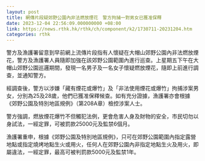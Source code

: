 ```yaml
---
layout: post
title: 網傳片段疑郊野公園內非法燃放煙花　警方拘捕一對男女已獲准保釋
date: 2023-12-04 22:56:09.000000000 +08:00
link: https://news.rthk.hk/rthk/ch/component/k2/1730711-20231204.htm
categories: rthk
---
```


警方及漁護署留意到早前網上流傳片段指有人懷疑在大帽山郊野公園內非法燃放煙花，警方及漁護署人員隨即加強在該郊野公園範圍內進行巡查。上星期五下午在大帽山郊野公園巡邏期間，發現一名男子及一名女子懷疑燃放煙花，隨即上前進行調查，並通知警方。

經調查後，警方以涉嫌「藏有煙花或爆竹」及「非法使用煙花或爆竹」拘捕涉案男女，分別為25及28歲，他們已獲准保釋候查。如有充分證據，漁護署亦會根據《郊野公園及特別地區規例》（第208A章）檢控涉案人士。

警方強調，燃放煙花爆竹不但觸犯法例，更會危害人身及財物的安全，市民切勿以身試法，一經定罪，可被罰款25000元及監禁6個月。

漁護署重申，根據《郊野公園及特別地區規例》，只可在郊野公園範圍內指定露營地點或指定燒烤地點生火或用火，任何人在郊野公園內非指定地點生火及用火，即屬違法，一經定罪，最高可被判罰款5000元及監禁1年。
